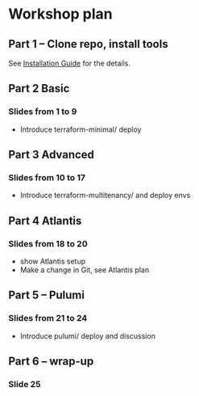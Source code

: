 # Workshop plan

## Part 1 – Clone repo, install tools
See [Installation Guide](docs/INSTALL.md) for the details.

## Part 2 Basic
### Slides from 1 to 9
- Introduce terraform-minimal/ deploy

## Part 3 Advanced
### Slides from 10 to 17
- Introduce terraform-multitenancy/ and deploy envs

## Part 4 Atlantis
### Slides from 18 to 20
- show Atlantis setup
- Make a change in Git, see Atlantis plan

## Part 5 – Pulumi
### Slides from 21 to 24
- Introduce pulumi/ deploy and discussion

## Part 6 – wrap-up
### Slide 25
